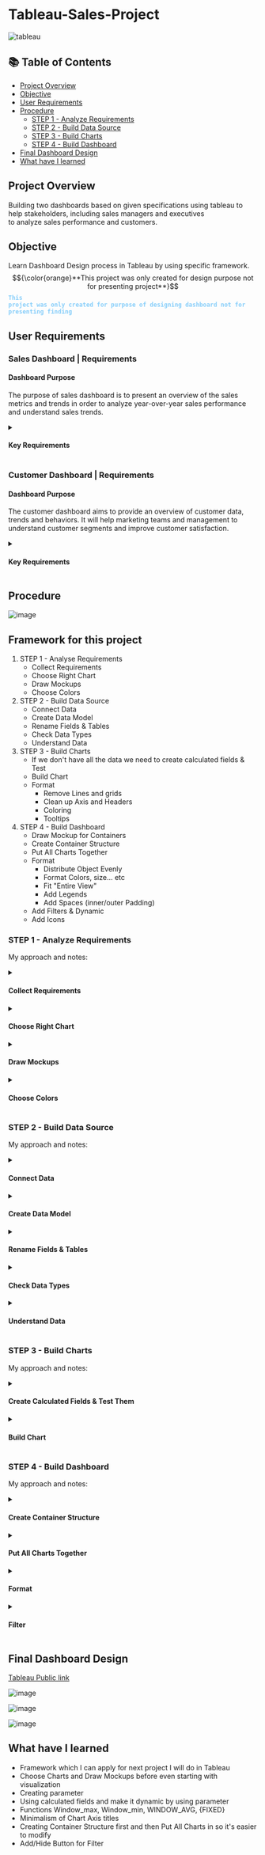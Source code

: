 # Tableau-Sales-Project
 

![tableau](/images/Tableau.png)

  
## 📚 Table of Contents

- [Project Overview](#project-overview)
- [Objective](#objective)
- [User Requirements](#user-requirements)
- [Procedure](#procedure)
    - [STEP 1 - Analyze Requirements](#step-1---analyze-requirements)
    - [STEP 2 - Build Data Source](#step-2---build-data-source)
    - [STEP 3 - Build Charts](#step-3---build-charts)
    - [STEP 4 - Build Dashboard](#step-4---build-dashboard)
- [Final Dashboard Design](#final-dashboard-design)
- [What have I learned](#what-have-i-learned)

## **Project Overview**

Building two dashboards based on given specifications using tableau to help stakeholders, including sales managers and executives to analyze sales performance and customers.

## **Objective**

Learn Dashboard Design process in Tableau by using specific framework. 
$${\color{orange}**This project was only created for design purpose not for presenting project**}$$
<code style="color : lightskyblue">**This project was only created for purpose of designing dashboard not for presenting finding**</code> 

## **User Requirements**

### Sales Dashboard | Requirements

#### Dashboard Purpose

The purpose of sales dashboard is to present an overview of the sales metrics and trends in order to analyze year-over-year sales performance and understand sales trends.


<details>
<summary><h4>Key Requirements</h4></summary>

<h5>KPI Overview</h5>
<p>Display a summary of total sales, profits and quantity for the current year and the previous year.</p>

<h5>Sales Trends</h5>
<ul>
    <li>Present the data for each KPI on a monthly basis for both the current year and the previous year.</li>
    <li>Identify months with highest and lowest sales and make them easy to recognize.</li>
</ul>

<h5>Product Subcategory Comparison</h5>
<ul>
    <li>Compare sales performance by different product subcategories for the current year and the previous year.</li>
    <li>Include a comparison of sales with profit.</li>
</ul>

<h5>Weekly Trends for Sales & Profit</h5>
<ul>
    <li>Present weekly sales and profit data for the current year.</li>
    <li>Display the average weekly values.</li>
    <li>Highlight weeks that are above and below the average to draw attention to sales & profit performance.</li>
</ul>
</details>


<h3>Customer Dashboard | Requirements</h3>

<h4>Dashboard Purpose</h4>
<p>The customer dashboard aims to provide an overview of customer data, trends and behaviors. It will help marketing teams and management to understand customer segments and improve customer satisfaction.</p>

<details>
<summary><h4>Key Requirements</h4></summary>

<h5>KPI Overview</h5>
<p>Display a summary of total number of customers, total sales per customer and total number of orders for the current year and the previous year.</p>

<h5>Customer Trends</h5>
<ul>
    <li>Present the data for each KPI on a monthly basis for both the current year and the previous year.</li>
    <li>Identify months with highest and lowest sales and make them easy to recognize.</li>
</ul>

<h5>Customer Distribution by Number of Orders</h5>
<p>Represent the distribution of customers based on the number of orders they have placed to provide insights into customer behavior, loyalty and engagement.</p>

<h5>Top 10 Customers By Profit</h5>
<ul>
    <li>Present the top 10 customers who have generated the highest profits for the company.</li>
    <li>Show additional information like rank, number of orders, current sales, current profit and the last order date.</li>
</ul>

<h3>Design & Interactivity Requirements</h3>

<h5>Dashboard Dynamic</h5>
<ul>
    <li>The Dashboard should allow users to check historical data by offering them the flexibility to select any desired year.</li>
    <li>Provide users with the ability to navigate between the dashboards easily.</li>
    <li>Make the charts and graphs interactive, enabling users to filter data using the charts.</li>
</ul>

<h5>Data Filters</h5>
<p>Allow users to filter data by product information like category and subcategory and by location information like region, state and city.</p>

</details>



  

## **Procedure**


![image](/images/20250120121612.png)

## Framework for this project

1. STEP 1 - Analyse Requirements
	- Collect Requirements
	- Choose Right Chart
	- Draw Mockups
	- Choose Colors
2. STEP 2 - Build Data Source
	- Connect Data
	- Create Data Model
	- Rename Fields & Tables 
	- Check Data Types
	- Understand Data
3. STEP 3 - Build Charts
	- If we don't have all the data we need to create calculated fields & Test
	- Build Chart
	- Format 
	  - Remove Lines and grids
	  - Clean up Axis and Headers
	  - Coloring
	  - Tooltips
4. STEP 4 - Build Dashboard
	- Draw Mockup for Containers
	- Create Container Structure
	- Put All Charts Together
	- Format
	  - Distribute Object Evenly
	  - Format Colors, size... etc
	  - Fit "Entire View"
	  - Add Legends
	  - Add Spaces (inner/outer Padding)
	- Add Filters & Dynamic
	- Add Icons

### STEP 1 - Analyze Requirements

My approach and notes:

<details>
<summary><h4>Collect Requirements</h4></summary>
<ul>
    <li><a href="#user-requirements">Tableau User Story Requirements</a></li>
</ul>
</details>

<details>
<summary><h4>Choose Right Chart</h4></summary>
<p>I analyzed requirements and chose what chart I will use</p>
<p>Example:</p>
<pre>
KPI Overview

- Display a summary of total sales, profits and quantity for the current year and the previous year
</pre>
<blockquote>CHART: Numeric chart, BANS chart good for showing whole numbers</blockquote>
</details>

<details>
<summary><h4>Draw Mockups</h4></summary>
<img src="/images/20250120121719.png" alt="Mockup 1">
<img src="/images/20250120121745.png" alt="Mockup 2">
</details>

<details>
<summary><h4>Choose Colors</h4></summary>
<p><strong>Choosing colors</strong> at <strong>start</strong> of a project is important. Early selection of colors helps maintain <strong>consistency</strong> throughout the project</p>
<p><strong>Maximum of 4 Colors</strong></p>
<ul>
    <li>2 Basic Colors example: White background - #303030 dark gray & #b3b3b3 light gray</li>
    <li>2 Custom Colors: User preferences/Logo color in this case #ff5500 orange #1da2d0 light blue</li>
</ul>
</details>

### STEP 2 - Build Data Source

My approach and notes:

<details>
<summary><h4>Connect Data</h4></summary>
<p>Opened new file and connect text file .csv</p>
</details>

<details>
<summary><h4>Create Data Model</h4></summary>
<p>Always start with the FACT table to build the data model. FACT table is the table where there are ID, dates, measures; in my case, it is orders.csv. The rest are dimensions.</p>
<img src="/images/20250114144836.png" alt="Data Model">
<p>I need to make sure that connections are right; in this case, Order and Products tables are connected with Product ID.</p>
</details>

<details>
<summary><h4>Rename Fields & Tables</h4></summary>
<p>In my case, I changed Location.csv to Location so it's clean.</p>
</details>

<details>
<summary><h4>Check Data Types</h4></summary>
<p>Incorrect data types can result in inaccurate visualizations. Made sure that dates and measures in FACTS are not String data type.</p>
</details>

<details>
<summary><h4>Understand Data</h4></summary>
<p>Understanding the data is important to understand the business and build correct visualization.</p>
</details>

### STEP 3 - Build Charts

My approach and notes:

<details>
<summary><h4>Create Calculated Fields & Test Them</h4></summary>

<p>Display a summary of total sales, profits and quantity for the current year (CY Sales) and the previous year (PY Sales)</p>
<p>The Dashboard should allow users to check historical data by offering them the flexibility to select any desired year</p>

<p>Sales for year 2023:</p>
<p>New created field CY Sales, PY Sales:</p>

<img src="/images/20250114151226.png" alt="CY Sales">

<img src="/images/20250114151330.png" alt="PY Sales">

<p>For dynamic purpose, I can use parameters in Tableau. In order to use it, I needed to have years of order years in a field which I named Order date (Year)</p>
<img src="/images/20250114151138.png" alt="Order Date (Year)">
<p>Created parameter "Select Year"</p>
<img src="/images/20250114152255.png" alt="Select Year Parameter">

<img src="/images/20250114152454.png" alt="Select Year Parameter Configuration">

<p>Now, in order to make it dynamic, I need to change fields CY Sales and PY Sales</p>
<pre>
<code>
IF YEAR([Order Date])= 2023 THEN [Sales]
END
</code>
</pre>
<p>to</p>
<pre>
<code>
IF YEAR([Order Date])= [Select Year] THEN [Sales]
END
</code>
</pre>
<p>And PY Sales to</p>
<pre>
<code>
IF YEAR([Order Date])= [Select Year]-1 THEN [Sales]
END
</code>
</pre>
</details>

<details>
<summary><h4>Build Chart</h4></summary>

<h5>Created BAN</h5>
<img src="/images/20250114153846.png" alt="BAN Chart">
<p>Adjust formatting</p>
<img src="/images/20250114154443.png" alt="BAN Chart Formatting">

<p>In order to create a clear indicator, I used easy custom formatting ▲ 0.00%; ▼ -0.00%; which will show ▲ in a case of positive number and ▼ negative number</p>
<img src="/images/20250114154613.png" alt="Custom Formatting">

<h5>Sparkline</h5>
<p>To be able to compare two graphs on each other, I dragged PY Sales to CY Sales on Y-Axis</p>
<img src="/images/20250114155648.png" alt="Sparkline">

<p>Next, I needed to highlight the lowest and highest value. For that, I needed a new calculated field Min/Max Sales</p>
<pre>
<code>
IF SUM([CY Sales]) = WINDOW_MAX(SUM([CY Sales])) //WINDOW_MAX - max value in current window
THEN SUM([CY Sales])
ELSEIF SUM([CY Sales]) = WINDOW_MIN(SUM([CY Sales]))
THEN SUM([CY Sales])
END
</code>
</pre>

<p>Then I used this new calculated field in a row and to be able to show it in one graph, I had to choose Dual Axis</p>
<img src="/images/20250115095915.png" alt="Dual Axis">

<p>I fixed this range which was caused by continuous graph by changing SUM values to "{}" brackets</p>
<img src="/images/20250115100641.png" alt="Fixed Range">

<img src="/images/20250115100930.png" alt="Fixed Range">

<h5>Format</h5>
<p>I removed all lines and grids and cleaned up Axis and Headers because minimalism is the key. Excessive info on the dashboard can distract users from the important data</p>
<p>I left only X-Axis where instead of the numbers of the month, I made sure it's obvious what values are there even without Axis Title by showing months abbreviation</p>
<img src="/images/20250115101914.png" alt="Minimalist Axis">

<p>Instead of showing all months on Axis</p>
<img src="/images/20250115102208.png" alt="All Months Axis">
<p>I made it minimalist by showing only Jan and Dec so everyone who will look at it can see that it's from Jan to Dec</p>
<img src="/images/20250115103050.png" alt="Minimalist Axis Jan-Dec">
<img src="/images/20250115103208.png" alt="Minimalist Axis Jan-Dec">

<h5>Coloring</h5>
<p>I used colors mentioned above: dark gray for CY Sales and light gray for PY Sales. To change the color of MIN/MAX Sales, I dragged "Min/Max Sales" from Rows by holding Ctrl on Colour</p>
<p>For MAX #1da2d0 and #ff5500 for MIN</p>

<h5>Tooltips</h5>
<p>Info showed while hovering on graph line</p>
<p>I created a new calculated field Current Year and Previous year based on [Select Year]</p>
<img src="/images/20250115112033.png" alt="Calculated Field">
<p>I formatted Tooltip so it shows clearly what I want to show</p>
<img src="/images/20250115112926.png" alt="Formatted Tooltip">

<h5>Create Bar Chart</h5>
<p>**When you merge two charts together, don't forget to synchronize Axis!**</p>
<img src="/images/20250116093006.png" alt="Synchronized Axis">

<p>To be able to easily identify in which subcategory KPI was worse than the previous year, I added an icon</p>
<img src="/images/20250116094056.png" alt="Icon">
<p>For that, I created a calculated field which compares CY Sales KPI with PY Sales result:</p>
<img src="/images/20250116094614.png" alt="Calculated Field">

<p>For better overview, I sorted subcategories based on CY sales</p>
<img src="/images/20250116094857.png" alt="Sorted Subcategories">

<h5>Weekly Trends for Sales & Profit</h5>
<p>Present weekly sales and profit data for the current year.</p>
<p>Display the average weekly values</p>
<p>Highlight weeks that are above and below the average to draw attention to sales & profit performance.</p>

<h5>Line Chart</h5>
<p>Weekly sales and profit data graph:</p>
<img src="/images/20250116100357.png" alt="Weekly Sales and Profit Data">
<p>To display average values, I added a reference line</p>
<img src="/images/20250116100555.png" alt="Reference Line">

<p>For different coloring above and under, I created a calculated field with function WINDOW_AVG instead of AVG for the reason that I only needed to reference to this year, not all of them</p>
<pre>
<code>
IF SUM([CY Sales]) > WINDOW_AVG(SUM([CY Sales])) THEN 'Above'
ELSE 'Below'
END
</code>
</pre>
<img src="/images/20250116101859.png" alt="Calculated Field">
</details>

### STEP 4 - Build Dashboard

My approach and notes:

<details>
<summary><h4>Create Container Structure</h4></summary>
<p>I usually use a fixed size of Dashboard 1200x800 px. I'm starting with floating containers before tiled ones. By holding SHIFT and dragging it inside, I created a floating container.</p>
<img src="/images/20250116104420.png" alt="Floating Container">

<p>Then I created a tiled main vertical container with horizontal containers in it. I used blank fields to see my structure first.</p>
<img src="/images/20250116110938.png" alt="Tiled Container Structure">
</details>

<details>
<summary><h4>Put All Charts Together</h4></summary>
<img src="/images/20250116111357.png" alt="All Charts Together">
</details>

<details>
<summary><h4>Format</h4></summary>
<p>Distribute Object Evenly</p>
<img src="/images/20250116111334.png" alt="Distribute Object Evenly">

<p>Outer padding 10, Inner padding 10</p>
</details>

<details>
<summary><h4>Filter</h4></summary>
<p>Filter Apply to all using this Data Source and then select in each graph which filter you want to be shown.</p>
<img src="/images/20250116121851.png" alt="Filter">

<p>I chose what I will have in filter by clicking on chart and selecting filters</p>
<img src="/images/20250120143719.png" alt="Filter">


<p>Number of Orders per Customer</p>
<pre><code>{FIXED [CY Customers Nr.]: COUNTD([CY Orders])}</code></pre>
<p><code>{FIXED [CY Customers Nr.]:</code> all the customers who ordered this year then the aggregation <code>COUNTD([CY Orders])</code> number of orders</p>
</details>

## **Final Dashboard Design**

[Tableau Public link](https://public.tableau.com/app/profile/miroslav.kopac/viz/PortfolioProject1_17373657626930/SalesDashboard)

![image](/images/20250120124311.png)

![image](/images/20250120124332.png)

![image](/images/20250120124400.png)

  
## **What have I learned**

- Framework which I can apply for next project I will do in Tableau
- Choose Charts and Draw Mockups before even starting with visualization
- Creating parameter 
- Using calculated fields and make it dynamic by using parameter
- Functions Window_max, Window_min, WINDOW_AVG, {FIXED}
- Minimalism of Chart Axis titles 
- Creating Container Structure first and then Put All Charts in so it's easier to modify
- Add/Hide Button for Filter 